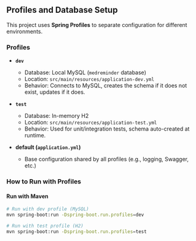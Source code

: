## Profiles and Database Setup

This project uses **Spring Profiles** to separate configuration for different environments.

### Profiles

- **`dev`**
    - Database: Local MySQL (`medreminder` database)
    - Location: `src/main/resources/application-dev.yml`
    - Behavior: Connects to MySQL, creates the schema if it does not exist, updates if it does.

- **`test`**
    - Database: In-memory H2
    - Location: `src/main/resources/application-test.yml`
    - Behavior: Used for unit/integration tests, schema auto-created at runtime.

- **default (`application.yml`)**
    - Base configuration shared by all profiles (e.g., logging, Swagger, etc.)

### How to Run with Profiles

#### Run with Maven
```bash
# Run with dev profile (MySQL)
mvn spring-boot:run -Dspring-boot.run.profiles=dev

# Run with test profile (H2)
mvn spring-boot:run -Dspring-boot.run.profiles=test
